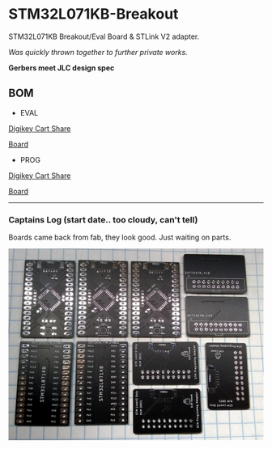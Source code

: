 

# STM32L071KB-Breakout
 STM32L071KB Breakout/Eval Board & STLink V2 adapter.
 
*Was quickly thrown together to further private works.*

**Gerbers meet JLC design spec**
 
 ## BOM
* EVAL 

[Digikey Cart Share](https://www.digikey.com/short/h47hrp48)

[Board](https://oshpark.com/shared_projects/n7sNnrIe)

* PROG 

[Digikey Cart Share](https://www.digikey.com/short/nmdddnm9)

[Board](https://oshpark.com/shared_projects/kYvOD2Zq)

---
### Captains Log (start date.. too cloudy, can't tell)

Boards came back from fab, they look good. Just waiting on parts.

![alt text](https://github.com/MATTMCCA/STM32L071KB-Breakout/blob/main/IMG/boards.png?raw=true)
